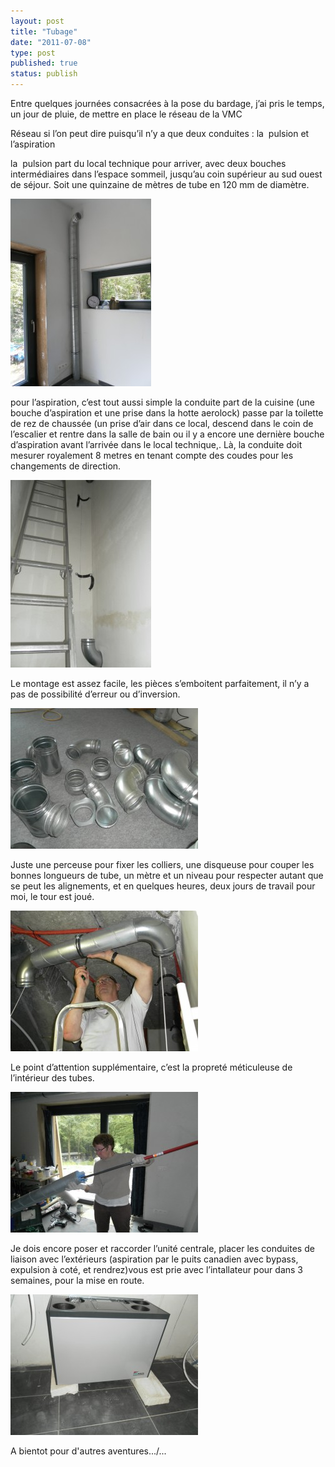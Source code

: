```yaml
---
layout: post
title: "Tubage"
date: "2011-07-08"
type: post
published: true
status: publish
---
```


Entre quelques journées consacrées à la pose du bardage, j’ai pris le temps, un jour de pluie, de mettre en place le réseau de la VMC

Réseau si l’on peut dire puisqu’il n’y a que deux conduites : la  pulsion et l’aspiration

la  pulsion part du local technique pour arriver, avec deux bouches intermédiaires dans l’espace sommeil, jusqu’au coin supérieur au sud ouest de séjour. Soit une quinzaine de mètres de tube en 120 mm de diamètre.

[![](/images/2011/07/SAM_1278-225x300.jpg "SAMSUNG DIGITAL CAMERA")](/images/2011/07/SAM_1278.jpg)

pour l’aspiration, c’est tout aussi simple la conduite part de la cuisine (une bouche d’aspiration et une prise dans la hotte aerolock) passe par la toilette de rez de chaussée (un prise d’air dans ce local, descend dans le coin de l’escalier et rentre dans la salle de bain ou il y a encore une dernière bouche d’aspiration avant l’arrivée dans le local technique,. Là, la conduite doit mesurer royalement 8 metres en tenant compte des coudes pour les changements de direction.

[![](/images/2011/07/SAM_1292-225x300.jpg "SAMSUNG DIGITAL CAMERA")](/images/2011/07/SAM_1292.jpg)

Le montage est assez facile, les pièces s’emboitent parfaitement, il n’y a pas de possibilité d’erreur ou d’inversion.

[![](/images/2011/07/SAM_1286-300x225.jpg "SAMSUNG DIGITAL CAMERA")](/images/2011/07/SAM_1286.jpg)

Juste une perceuse pour fixer les colliers, une disqueuse pour couper les bonnes longueurs de tube, un mètre et un niveau pour respecter autant que se peut les alignements, et en quelques heures, deux jours de travail pour moi, le tour est joué.

[![](/images/2011/07/SAM_1309-300x225.jpg "SAMSUNG DIGITAL CAMERA")](/images/2011/07/SAM_1309.jpg)

Le point d’attention supplémentaire, c’est la propreté méticuleuse de l’intérieur des tubes.

[![](/images/2011/07/SAM_1308-300x225.jpg "SAMSUNG DIGITAL CAMERA")](/images/2011/07/SAM_1308.jpg)

Je dois encore poser et raccorder l’unité centrale, placer les conduites de liaison avec l’extérieurs (aspiration par le puits canadien avec bypass, expulsion à coté, et rendrez)vous est prie avec l’intallateur pour dans 3 semaines, pour la mise en route.

[![](/images/2011/07/SAM_1330-300x225.jpg "SAMSUNG DIGITAL CAMERA")](/images/2011/07/SAM_1330.jpg)

A bientot pour d'autres aventures.../...
